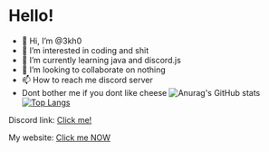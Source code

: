 <!--- Dont not edit this --->
# Hello!
- 👋 Hi, I’m @3kh0
- 👀 I’m interested in coding and shit
- 🌱 I’m currently learning java and discord.js
- 💞️ I’m looking to collaborate on nothing
- 📫 How to reach me discord server
- Dont bother me if you dont like cheese
![Anurag's GitHub stats](https://github-readme-stats.vercel.app/api?username=3kh0&show_icons=true&theme=radical)
[![Top Langs](https://github-readme-stats.vercel.app/api/top-langs/?username=3kh0&langs_count=4)](https://github.com/anuraghazra/github-readme-stats)



Discord link: [Click me!](https://discord.gg/44yAbMWbHb)

My website: [Click me NOW](https://3kh0.github.io/)

<!---
3kh0/3kh0 is a ✨ special ✨ repository because its `README.md` (this file) appears on your GitHub profile.
You can click the Preview link to take a look at your thing
--->
